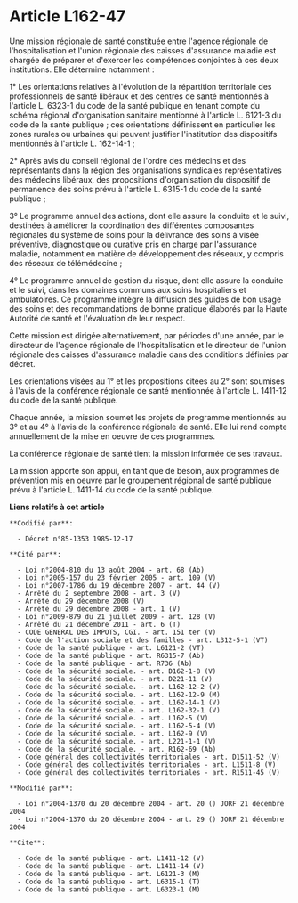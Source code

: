 # Article L162-47

Une mission régionale de santé constituée entre l'agence régionale de l'hospitalisation et l'union régionale des caisses
d'assurance maladie est chargée de préparer et d'exercer les compétences conjointes à ces deux institutions. Elle détermine
notamment :

1° Les orientations relatives à l'évolution de la répartition territoriale des professionnels de santé libéraux et des
centres de santé mentionnés à l'article L. 6323-1 du code de la santé publique en tenant compte du schéma régional
d'organisation sanitaire mentionné à l'article L. 6121-3 du code de la santé publique ; ces orientations définissent en
particulier les zones rurales ou urbaines qui peuvent justifier l'institution des dispositifs mentionnés à l'article L.
162-14-1 ;

2° Après avis du conseil régional de l'ordre des médecins et des représentants dans la région des organisations syndicales
représentatives des médecins libéraux, des propositions d'organisation du dispositif de permanence des soins prévu à
l'article L. 6315-1 du code de la santé publique ;

3° Le programme annuel des actions, dont elle assure la conduite et le suivi, destinées à améliorer la coordination des
différentes composantes régionales du système de soins pour la délivrance des soins à visée préventive, diagnostique ou
curative pris en charge par l'assurance maladie, notamment en matière de développement des réseaux, y compris des réseaux de
télémédecine ;

4° Le programme annuel de gestion du risque, dont elle assure la conduite et le suivi, dans les domaines communs aux soins
hospitaliers et ambulatoires. Ce programme intègre la diffusion des guides de bon usage des soins et des recommandations de
bonne pratique élaborés par la Haute Autorité de santé et l'évaluation de leur respect.

Cette mission est dirigée alternativement, par périodes d'une année, par le directeur de l'agence régionale de
l'hospitalisation et le directeur de l'union régionale des caisses d'assurance maladie dans des conditions définies par
décret.

Les orientations visées au 1° et les propositions citées au 2° sont soumises à l'avis de la conférence régionale de santé
mentionnée à l'article L. 1411-12 du code de la santé publique.

Chaque année, la mission soumet les projets de programme mentionnés au 3° et au 4° à l'avis de la conférence régionale de
santé. Elle lui rend compte annuellement de la mise en oeuvre de ces programmes.

La conférence régionale de santé tient la mission informée de ses travaux.

La mission apporte son appui, en tant que de besoin, aux programmes de prévention mis en oeuvre par le groupement régional de
santé publique prévu à l'article L. 1411-14 du code de la santé publique.

**Liens relatifs à cet article**

	**Codifié par**:

	  - Décret n°85-1353 1985-12-17

	**Cité par**:

	  - Loi n°2004-810 du 13 août 2004 - art. 68 (Ab)
	  - Loi n°2005-157 du 23 février 2005 - art. 109 (V)
	  - Loi n°2007-1786 du 19 décembre 2007 - art. 44 (V)
	  - Arrêté du 2 septembre 2008 - art. 3 (V)
	  - Arrêté du 29 décembre 2008 (V)
	  - Arrêté du 29 décembre 2008 - art. 1 (V)
	  - Loi n°2009-879 du 21 juillet 2009 - art. 128 (V)
	  - Arrêté du 21 décembre 2011 - art. 6 (T)
	  - CODE GENERAL DES IMPOTS, CGI. - art. 151 ter (V)
	  - Code de l'action sociale et des familles - art. L312-5-1 (VT)
	  - Code de la santé publique - art. L6121-2 (VT)
	  - Code de la santé publique - art. R6315-7 (Ab)
	  - Code de la santé publique - art. R736 (Ab)
	  - Code de la sécurité sociale. - art. D162-1-8 (V)
	  - Code de la sécurité sociale. - art. D221-11 (V)
	  - Code de la sécurité sociale. - art. L162-12-2 (V)
	  - Code de la sécurité sociale. - art. L162-12-9 (M)
	  - Code de la sécurité sociale. - art. L162-14-1 (V)
	  - Code de la sécurité sociale. - art. L162-32-1 (V)
	  - Code de la sécurité sociale. - art. L162-5 (V)
	  - Code de la sécurité sociale. - art. L162-5-4 (V)
	  - Code de la sécurité sociale. - art. L162-9 (V)
	  - Code de la sécurité sociale. - art. L221-1-1 (V)
	  - Code de la sécurité sociale. - art. R162-69 (Ab)
	  - Code général des collectivités territoriales - art. D1511-52 (V)
	  - Code général des collectivités territoriales - art. L1511-8 (V)
	  - Code général des collectivités territoriales - art. R1511-45 (V)

	**Modifié par**:

	  - Loi n°2004-1370 du 20 décembre 2004 - art. 20 () JORF 21 décembre 2004
	  - Loi n°2004-1370 du 20 décembre 2004 - art. 29 () JORF 21 décembre 2004

	**Cite**:

	  - Code de la santé publique - art. L1411-12 (V)
	  - Code de la santé publique - art. L1411-14 (V)
	  - Code de la santé publique - art. L6121-3 (M)
	  - Code de la santé publique - art. L6315-1 (T)
	  - Code de la santé publique - art. L6323-1 (M)
